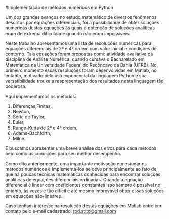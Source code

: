 #Implementação de métodos numéricos em Python

Um dos grandes avanços no estudo matemático de diversos fenômenos descritos por equações diferenciais, foi  a possibilidade de obter soluções numéricas destas equações às quais a obtenção de soluções analíticas eram de extrema dificuldade quando não eram impossíveis. 
 
Neste trabalho apresentamos uma lista de resoluções numéricas para equações diferenciais de 2ª e 4ª ordem com valor inicial e condições de contorno. Tais equações foram propostas como atividade avaliativa da disciplina de Análise Numérica, quando cursava o Bacharelado em Matemática na Universidade Federal do Recôncavo da Bahia (UFRB). No primeiro momento essas resoluções foram desenvolvidas em Matlab, no entanto, motivado pelo uso exponencial da linguagem Python e sua versatibilidade trouxe a reapresentação dos resultados nesta linguagem tão poderosa.

Aqui implementamos os métodos:
1. Diferenças Finitas,
2. Newton,
3. Série de Taylor,
4. Euler,
5. Runge-Kutta de 2ª e 4ª ordem,
6. Adams-Bachforth, 
7. Milne.    

E buscamos apresentar uma breve análise dos erros para cada métodos bem como as condições para seu melhor desempenho.

Como dito anteriormente, uma importante motivação  em estudar os métodos numéricos e implementá-los se deve principalmente ao fato de que há poucas técnicas matemáticas conhecidas para encontrar soluções analíticas de equações diferenciais ordinárias. Quando a equação diferencial é  linear com coeficientes constantes isso sempre é possível no entanto, às vezes é tão difícil e até mesmo improvável obter essas soluções em equações não-lineares. 

Caso tenham interesse na resolução destas equações em Matlab entre em contato pelo e-mail cadastrado: rod.stito@gmail.com
